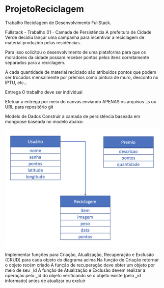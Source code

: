 # ProjetoReciclagem
Trabalho Reciclagem de Desenvolvimento FullStack.

Fullstack - Trabalho 01 - Camada de Persistência
A prefeitura de Cidade Verde decidiu lançar uma campanha para incentivar a reciclagem de material produzido pelas residências.

Para isso solicitou o desenvolvimento de uma plataforma para que os moradores da cidade possam receber pontos pelos itens corretamente separados para a reciclagem.

A cada quantidade de material reciclado são atribuídos pontos que podem ser trocados mensalmente por prêmios como pintura de muro, desconto no IPTU, etc...

Entrega
O trabalho deve ser individual

Efetuar a entrega por meio do canvas enviando APENAS os arquivos .js ou URL para repositório git

Modelo de Dados
Construir a camada de persistência baseada em mongoose baseada no modelo abaixo:

<img src="img/modeloDadosTrabalhoReciclagem.png">


Implementar funções para Criação, Atualização, Recuperação e Exclusão (CRUD) para cada objeto do diagrama acima
Na função de Criação retornar o objeto recém criado
A função de recuperação deve obter um objeto por meio de seu _id
A função de Atualização e Exclusão devem realizar a operação pelo _id do objeto verificando se o objeto existe (pelo _id informado) antes de atualizar ou excluir
